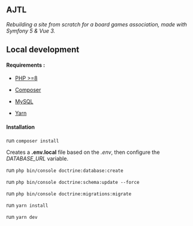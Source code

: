 ## AJTL
*Rebuilding a site from scratch for a board games association, made with Symfony 5 &amp; Vue 3.*

## Local development

#### Requirements :

- [PHP >=8](https://www.php.net/downloads.php)

- [Composer](https://getcomposer.org/doc/00-intro.md)

- [MySQL](https://dev.mysql.com/doc/mysql-installation-excerpt/5.7/en/)

- [Yarn](https://classic.yarnpkg.com/lang/en/docs/install/#windows-stable)

#### Installation

run ```composer install```

Creates a **.env.local** file based on the *.env*, then configure the *DATABASE_URL* variable.

run ```php bin/console doctrine:database:create```

run ```php bin/console doctrine:schema:update --force```

run ```php bin/console doctrine:migrations:migrate```

run ```yarn install```

run ```yarn dev```
